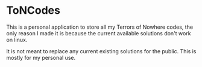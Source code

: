 # ToNCodes
This is a personal application to store all my Terrors of Nowhere codes,
the only reason I made it is because the current available solutions don't work
on linux. 

It is not meant to replace any current existing solutions for the public.
This is mostly for my personal use.
